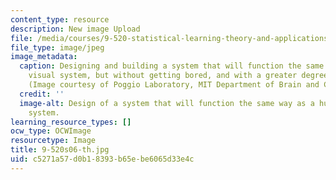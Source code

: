 ```yaml
---
content_type: resource
description: New image Upload
file: /media/courses/9-520-statistical-learning-theory-and-applications-spring-2006/c5271a57d0b18393b65ebe6065d33e4c_9-520s06-th.jpg
file_type: image/jpeg
image_metadata:
  caption: Designing and building a system that will function the same way as a human
    visual system, but without getting bored, and with a greater degree of accuracy.
    (Image courtesy of Poggio Laboratory, MIT Department of Brain and Cognitive Sciences.)
  credit: ''
  image-alt: Design of a system that will function the same way as a human visual
    system.
learning_resource_types: []
ocw_type: OCWImage
resourcetype: Image
title: 9-520s06-th.jpg
uid: c5271a57-d0b1-8393-b65e-be6065d33e4c
---
```

